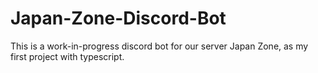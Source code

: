 # Japan-Zone-Discord-Bot
This is a work-in-progress discord bot for our server Japan Zone, as my first project with typescript.
